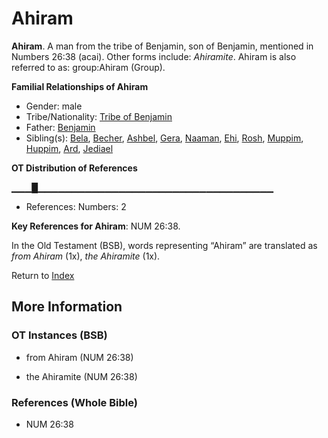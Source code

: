 # Ahiram
**Ahiram**. 
A man from the tribe of Benjamin, son of Benjamin, mentioned in Numbers 26:38 (acai). 
Other forms include: 
*Ahiramite*. 
Ahiram is also referred to as: 
group:Ahiram (Group). 




**Familial Relationships of Ahiram**


* Gender: male
* Tribe/Nationality: [Tribe of Benjamin](../../../groups/md/acai/Benjamin.md)
* Father: [Benjamin](Benjamin.md)
* Sibling(s): [Bela](Bela.md), [Becher](Becher.md), [Ashbel](Ashbel.md), [Gera](Gera.md), [Naaman](Naaman.md), [Ehi](Ehi.md), [Rosh](Rosh.md), [Muppim](Muppim.md), [Huppim](Huppim.md), [Ard](Ard.md), [Jediael](Jediael.md)


**OT Distribution of References**

▁▁▁█▁▁▁▁▁▁▁▁▁▁▁▁▁▁▁▁▁▁▁▁▁▁▁▁▁▁▁▁▁▁▁▁▁▁▁
* References: Numbers: 2



**Key References for Ahiram**: 
NUM 26:38. 


In the Old Testament (BSB), words representing “Ahiram” are translated as 
*from Ahiram* (1x), *the Ahiramite* (1x). 




Return to [Index](00-Index.md)

## More Information

### OT Instances (BSB)

* from Ahiram (NUM 26:38)

* the Ahiramite (NUM 26:38)



### References (Whole Bible)

* NUM 26:38




